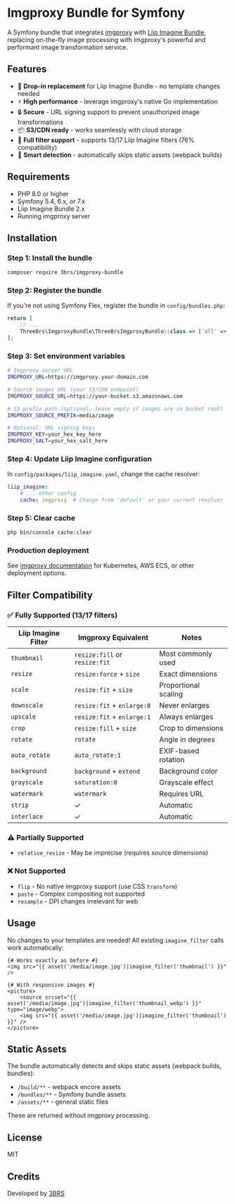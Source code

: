 # Imgproxy Bundle for Symfony

A Symfony bundle that integrates [imgproxy](https://imgproxy.net/) with [Liip Imagine Bundle](https://github.com/liip/LiipImagineBundle), replacing on-the-fly image processing with imgproxy's powerful and performant image transformation service.

## Features

- 🚀 **Drop-in replacement** for Liip Imagine Bundle - no template changes needed
- ⚡ **High performance** - leverage imgproxy's native Go implementation
- 🔒 **Secure** - URL signing support to prevent unauthorized image transformations
- 📦 **S3/CDN ready** - works seamlessly with cloud storage
- 🎨 **Full filter support** - supports 13/17 Liip Imagine filters (76% compatibility)
- 🔧 **Smart detection** - automatically skips static assets (webpack builds)

## Requirements

- PHP 8.0 or higher
- Symfony 5.4, 6.x, or 7.x
- Liip Imagine Bundle 2.x
- Running imgproxy server

## Installation

### Step 1: Install the bundle

```bash
composer require 3brs/imgproxy-bundle
```

### Step 2: Register the bundle

If you're not using Symfony Flex, register the bundle in `config/bundles.php`:

```php
return [
    // ...
    ThreeBrs\ImgproxyBundle\ThreeBrsImgproxyBundle::class => ['all' => true],
];
```

### Step 3: Set environment variables

```bash
# Imgproxy server URL
IMGPROXY_URL=https://imgproxy.your-domain.com

# Source images URL (your S3/CDN endpoint)
IMGPROXY_SOURCE_URL=https://your-bucket.s3.amazonaws.com

# S3 prefix path (optional, leave empty if images are in bucket root)
IMGPROXY_SOURCE_PREFIX=media/image

# Optional: URL signing keys
IMGPROXY_KEY=your_hex_key_here
IMGPROXY_SALT=your_hex_salt_here
```

### Step 4: Update Liip Imagine configuration

In `config/packages/liip_imagine.yaml`, change the cache resolver:

```yaml
liip_imagine:
    # ... other config
    cache: imgproxy  # Change from 'default' or your current resolver
```

### Step 5: Clear cache

```bash
php bin/console cache:clear
```

### Production deployment

See [imgproxy documentation](https://docs.imgproxy.net/) for Kubernetes, AWS ECS, or other deployment options.

## Filter Compatibility

### ✅ Fully Supported (13/17 filters)

| Liip Imagine Filter | Imgproxy Equivalent | Notes |
|---------------------|---------------------|-------|
| `thumbnail` | `resize:fill` or `resize:fit` | Most commonly used |
| `resize` | `resize:force` + `size` | Exact dimensions |
| `scale` | `resize:fit` + `size` | Proportional scaling |
| `downscale` | `resize:fit` + `enlarge:0` | Never enlarges |
| `upscale` | `resize:fit` + `enlarge:1` | Always enlarges |
| `crop` | `resize:fill` + `size` | Crop to dimensions |
| `rotate` | `rotate` | Angle in degrees |
| `auto_rotate` | `auto_rotate:1` | EXIF-based rotation |
| `background` | `background` + `extend` | Background color |
| `grayscale` | `saturation:0` | Grayscale effect |
| `watermark` | `watermark` | Requires URL |
| `strip` | ✓ | Automatic |
| `interlace` | ✓ | Automatic |

### ⚠️ Partially Supported

- `relative_resize` - May be imprecise (requires source dimensions)

### ❌ Not Supported

- `flip` - No native imgproxy support (use CSS `transform`)
- `paste` - Complex compositing not supported
- `resample` - DPI changes irrelevant for web

## Usage

No changes to your templates are needed! All existing `imagine_filter` calls work automatically:

```twig
{# Works exactly as before #}
<img src="{{ asset('/media/image.jpg')|imagine_filter('thumbnail') }}" />

{# With responsive images #}
<picture>
    <source srcset="{{ asset('/media/image.jpg')|imagine_filter('thumbnail_webp') }}" type="image/webp">
    <img src="{{ asset('/media/image.jpg')|imagine_filter('thumbnail') }}" />
</picture>
```

## Static Assets

The bundle automatically detects and skips static assets (webpack builds, bundles):

- `/build/**` - webpack encore assets
- `/bundles/**` - Symfony bundle assets
- `/assets/**` - general static files

These are returned without imgproxy processing.

## License

MIT

## Credits

Developed by [3BRS](https://3brs.com)
